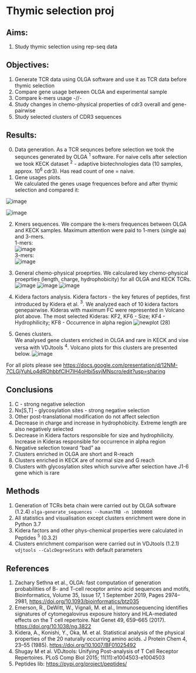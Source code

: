 # Thymic selection proj

## Aims:
1. Study thymic selection using rep-seq data

## Objectives:
1. Generate TCR data using OLGA software and use it as TCR data before thymic selection
2. Compare gene usage between OLGA and experimental sample
3. Compare k-mers usage -//-
4. Study changes in chemo-physical properties of cdr3 overall and gene-pairwise
5. Study selected clusters of CDR3 sequences

## Results:

0. Data generation.
As a TCR sequnces before selection we took the sequnces generated by OLGA $^1$ software. For naive cells after selection we took KECK dataset $^2$ - adaptive biotechnologies data (10 samples, approx. $10^6$ cdr3). Has read count of one = naive.
1. Gene usages plots.  
We calculated the genes usage frequences before and after thymic selection and compared it:

![image](https://github.com/antigenomics/tcr-thymic-selection/assets/75636485/ba8ab273-2952-45cc-bf16-51c7e9ba34c4)

![image](https://github.com/antigenomics/tcr-thymic-selection/assets/75636485/e9058d05-1c3f-4413-a633-f8a0b07983ab)

2. Kmers sequences. 
We compare the k-mers frequences between OLGA and KECK samples. Maximum attention were paid to 1-mers (single aa) and 3-mers.  
1-mers:  
![image](https://github.com/antigenomics/tcr-thymic-selection/assets/75636485/5cffcfa5-1ce3-430d-ab0d-31b300e802cb)  
3-mers:  
![image](https://github.com/antigenomics/tcr-thymic-selection/assets/75636485/6920d633-6b7f-4961-8813-4e02d5eb8744)

3. General chemo-physical proeprties.
We calculared key chemo-physical proeprties (length, charge, hydrophobicity) for all OLGA and KECK TCRs.  
![image](https://github.com/antigenomics/tcr-thymic-selection/assets/75636485/4d6fefb9-c5ae-43dd-aa64-941c7689b366)
![image](https://github.com/antigenomics/tcr-thymic-selection/assets/75636485/42be7cf5-b2c4-40fd-abdb-f6176dba4561)
![image](https://github.com/antigenomics/tcr-thymic-selection/assets/75636485/aeee9554-6244-4c86-8f06-75f0e407ec73)

4. Kidera factors analysis.
Kidera factors - the key fetures of peptides, first introduced by Kidera et al. $^3$. We analyzed each of 10 kidera factors genepairwise. Kideras with maximum FC were represented in Volcano plot above.
The most selected Kideras:  KF2, KF6 - Size; KF4 - Hydrophilicity; KF8 - Occurrence in alpha region
![newplot (28)](https://github.com/antigenomics/tcr-thymic-selection/assets/75636485/f1a9337a-0a24-48c7-9900-6354080907e6)

5. Genes clusters.  
We analysed gene clusters enriched in OLGA and rare in KECK and vise versa with VDJtools $^4$. Volcano plots for this clusters are presented below.
![image](https://github.com/antigenomics/tcr-thymic-selection/assets/75636485/2b8e9a05-b9ed-48e8-be27-63f67f7c2dc5)  

For all plots please see https://docs.google.com/presentation/d/12NM-7CLGjYuhLo4dROhbbfClH7IH4oHbi5svjMNscro/edit?usp=sharing

## Conclusions

1. C - strong negative selection
2. Nx[S,T] - glycosylation sites - strong negative selection
3. Other post-translational modification do not affect selection
4. Decrease in charge and increase in hydrophobicity. Extreme length are also negatively selected
5. Decrease in Kidera factors responsible for size and hydrophilicity. Increase in Kideras responsible for occurrence in alpha region
6. Negative selection toward “bad” aa
7. Clusters enriched in OLGA are short and R-reach
8. Clusters enriched in KECK are of normal size and G reach
9. Clusters with glycosylation sites which survive after selection have J1-6 gene which is rare

## Methods
1. Generation of TCRs beta chain were carried out by OLGA software (1.2.4)
`olga-generate_sequences --humanTRB -n 10000000`
2. All statistics and visualisation except clusters enrichment were done in Python 3.7
3. Kidera factors and other phys-chemical properties were calculated in Peptides $^5$ (0.3.2)
4. Clusters enrichment comparison were carried out in VDJtools (1.2.1)  
`vdjtools --CalcDegreeStats` with default parameters

## References

1. Zachary Sethna et al., OLGA: fast computation of generation probabilities of B- and T-cell receptor amino acid sequences and motifs, Bioinformatics, Volume 35, Issue 17, 1 September 2019, Pages 2974–2981, https://doi.org/10.1093/bioinformatics/btz035
2. Emerson, R., DeWitt, W., Vignali, M. et al., Immunosequencing identifies signatures of cytomegalovirus exposure history and HLA-mediated effects on the T cell repertoire. Nat Genet 49, 659–665 (2017). https://doi.org/10.1038/ng.3822
3. Kidera, A., Konishi, Y., Oka, M. et al. Statistical analysis of the physical properties of the 20 naturally occurring amino acids. J Protein Chem 4, 23–55 (1985). https://doi.org/10.1007/BF01025492
4. Shugay M et al. VDJtools: Unifying Post-analysis of T Cell Receptor Repertoires. PLoS Comp Biol 2015; 11(11):e1004503-e1004503
5. Peptides lib: https://pypi.org/project/peptides/
